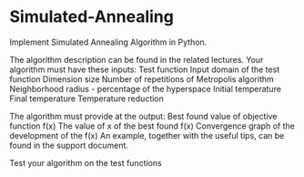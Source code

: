 # Simulated-Annealing

Implement Simulated Annealing Algorithm in Python.

The algorithm description can be found in the related lectures.
Your algorithm must have these inputs:
Test function
Input domain of the test function
Dimension size
Number of repetitions of Metropolis algorithm
Neighborhood radius - percentage of the hyperspace
Initial temperature
Final temperature
Temperature reduction

The algorithm must provide at the output:
Best found value of objective function f(x)
The value of x of the best found f(x)
Convergence graph of the development of the f(x)
An example, together with the useful tips, can be found in the support document.

Test your algorithm on the test functions
